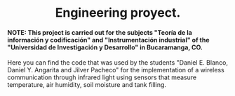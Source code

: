 <h1 align="center">
  Engineering proyect.
</h1>

#### NOTE: This project is carried out for the subjects "Teoría de la información y codificación" and "Instrumentación industrial" of the "Universidad de Investigación y Desarrollo" in Bucaramanga, CO.
 
Here you can find the code that was used by the students "Daniel E. Blanco, Daniel Y. Angarita and Jilver Pacheco" for the implementation of a wireless communication through infrared light using sensors that measure temperature, air humidity, soil moisture and tank filling.
